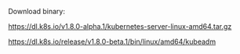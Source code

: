 Download binary:

https://dl.k8s.io/v1.8.0-alpha.1/kubernetes-server-linux-amd64.tar.gz

https://dl.k8s.io/release/v1.8.0-beta.1/bin/linux/amd64/kubeadm
